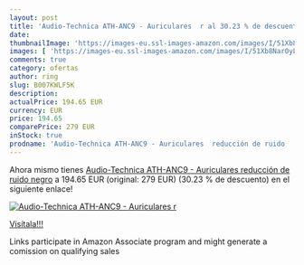 ```yaml
---
layout: post
title: 'Audio-Technica ATH-ANC9 - Auriculares  r al 30.23 % de descuento'
date: 
thumbnailImage: 'https://images-eu.ssl-images-amazon.com/images/I/51Xb8Nar0yL._SL200_.jpg'
images: [ 'https://images-eu.ssl-images-amazon.com/images/I/51Xb8Nar0yL._SL200_.jpg' ]
comments: true
category: ofertas
author: ring
slug: B007KWLF5K
description:
actualPrice: 194.65 EUR
currency: EUR
price: 194.65
comparePrice: 279 EUR
inStock: true
prodname: 'Audio-Technica ATH-ANC9 - Auriculares  reducción de ruido   negro'
---
```


Ahora mismo tienes [Audio-Technica ATH-ANC9 - Auriculares  reducción de ruido   negro](https://www.amazon.es/dp/B007KWLF5K/?tag=tolees-21) a 194.65 EUR (original: 279 EUR) (30.23 %  de descuento) en el siguiente enlace!

[![Audio-Technica ATH-ANC9 - Auriculares  r](https://images-eu.ssl-images-amazon.com/images/I/51Xb8Nar0yL._SL200_.jpg)](https://www.amazon.es/dp/B007KWLF5K/?tag=tolees-21)

[Visítala!!!](https://www.amazon.es/dp/B007KWLF5K/?tag=tolees-21)

Links participate in Amazon Associate program and might generate a comission on qualifying sales
